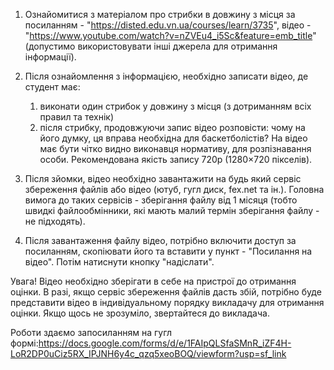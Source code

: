 1. Ознайомитися з матеріалом про стрибки в довжину з місця за посиланням - "https://disted.edu.vn.ua/courses/learn/3735", відео - "https://www.youtube.com/watch?v=nZVEu4_i5Sc&feature=emb_title" (допустимо використовувати інші джерела для отримання інформації).
 
2. Після ознайомлення з інформацією, необхідно записати відео, де студент має:
    1. виконати один стрибок у довжину з місця (з дотриманням всіх правил та технік)
    2. після стрибку, продовжуючи запис відео розповісти: чому на його думку, ця вправа необхідна для баскетболістів?
На відео має бути чітко видно виконавця нормативу, для розпізнавання особи. Рекомендована якість запису 720p (1280×720 пікселів). 

3. Після зйомки, відео необхідно завантажити на будь який сервіс збереження файлів або відео (ютуб, гугл диск, fex.net та ін.). Головна вимога до таких сервісів - зберігання файлу від 1 місяця (тобто швидкі файлообмінники, які мають малий термін зберігання файлу - не підходять). 

4. Після завантаження файлу відео, потрібно включити доступ за посиланням, скопіювати його та вставити у пункт - "Посилання на відео". Потім натиснути кнопку "надіслати".

Увага! Відео необхідно зберігати в себе на пристрої до отримання оцінки. В разі, якщо сервіс збереження файлів дасть збій, потрібно буде представити відео в індивідуальному порядку викладачу для отримання оцінки.
Якщо щось не зрозуміло, звертайтеся до викладача.

Роботи здаємо запосиланням на гугл формі:https://docs.google.com/forms/d/e/1FAIpQLSfaSMnR_iZF4H-LoR2DP0uCiz5RX_IPJNH6y4c_qzq5xeoBOQ/viewform?usp=sf_link
